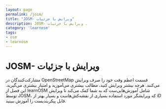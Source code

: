 ```yaml
---
layout: page
permalink: /josm/
title: "JOSM- ویرایش با جزئیات"
description: JOSM- ویرایش با جزئیات .
category: 'learnosm'
tags:
- osm
- learnosm
---
```


<h1>JOSM- ویرایش با جزئیات</h1>

<p>مشارکت‌کنندگان در OpenStreetMap قسمت اعظم وقت خود را صرف ویرایش می‌کنند. هرچه بیشتر ویرایش کنید،
مطالب بیشتری می‌آموزید و امتیاز بیشتری می‌گیرید. این فصل از learnOSM
شامل آموزش‌هایی‌ست که به شما کمک می‌کند تا ویرایش توسط JOSM، که ویرایشگر مورد استفاده بسیاری از نقشه‌کش‌هاست و بسیار بهتر از iD قابل پیکربندیست را آموزش ببینید.</p>
